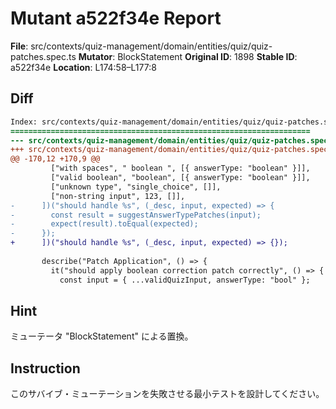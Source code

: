 # Mutant a522f34e Report

**File**: src/contexts/quiz-management/domain/entities/quiz/quiz-patches.spec.ts
**Mutator**: BlockStatement
**Original ID**: 1898
**Stable ID**: a522f34e
**Location**: L174:58–L177:8

## Diff

```diff
Index: src/contexts/quiz-management/domain/entities/quiz/quiz-patches.spec.ts
===================================================================
--- src/contexts/quiz-management/domain/entities/quiz/quiz-patches.spec.ts	original
+++ src/contexts/quiz-management/domain/entities/quiz/quiz-patches.spec.ts	mutated #1898
@@ -170,12 +170,9 @@
         ["with spaces", " boolean ", [{ answerType: "boolean" }]],
         ["valid boolean", "boolean", [{ answerType: "boolean" }]],
         ["unknown type", "single_choice", []],
         ["non-string input", 123, []],
-      ])("should handle %s", (_desc, input, expected) => {
-        const result = suggestAnswerTypePatches(input);
-        expect(result).toEqual(expected);
-      });
+      ])("should handle %s", (_desc, input, expected) => {});
 
       describe("Patch Application", () => {
         it("should apply boolean correction patch correctly", () => {
           const input = { ...validQuizInput, answerType: "bool" };
```

## Hint

ミューテータ "BlockStatement" による置換。

## Instruction

このサバイブ・ミューテーションを失敗させる最小テストを設計してください。

